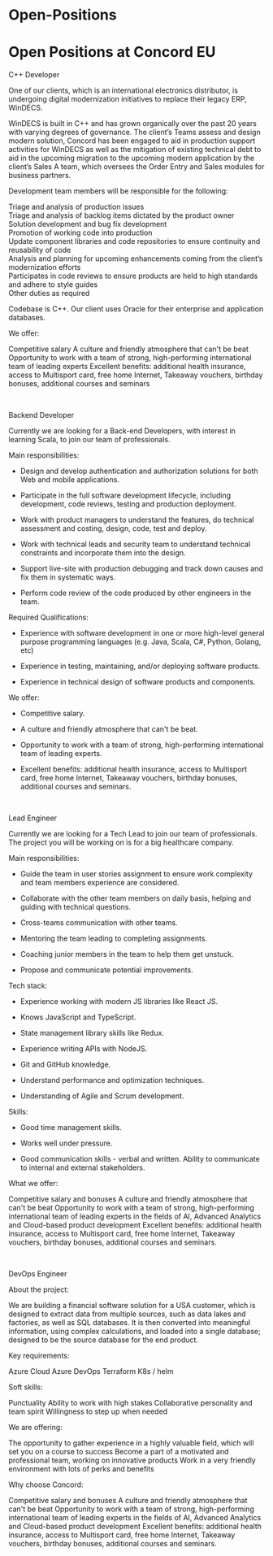 # Open-Positions

# Open Positions at Concord EU

C++ Developer

One of our clients, which is an international electronics distributor, is undergoing digital modernization initiatives to replace their legacy ERP, WinDECS.  

   

WinDECS is built in C++ and has grown organically over the past 20 years with varying degrees of governance. The client’s Teams assess and design modern solution, Concord has been engaged to aid in production support activities for WinDECS as well as the mitigation of existing technical debt to aid in the upcoming migration to the upcoming modern application by the client’s Sales A team, which oversees the Order Entry and Sales modules for business partners.  

   

Development team members will be responsible for the following:  

Triage and analysis of production issues  
Triage and analysis of backlog items dictated by the product owner  
Solution development and bug fix development  
Promotion of working code into production  
Update component libraries and code repositories to ensure continuity and reusability of code  
Analysis and planning for upcoming enhancements coming from the client’s modernization efforts  
 Participates in code reviews to ensure products are held to high standards and adhere to style guides  
Other duties as required  
   

Codebase is C++. Our client uses Oracle for their enterprise and application databases.  

 

 

We offer: 

Competitive salary 
A culture and friendly atmosphere that can't be beat 
Opportunity to work with a team of strong, high-performing international team of leading experts 
Excellent benefits: additional health insurance, access to Multisport card, free home Internet, Takeaway vouchers, birthday bonuses, additional courses and seminars 

<br/>

Backend Developer

Currently we are looking for a Back-end Developers, with interest in learning Scala, to join our team of professionals.



Main responsibilities:



- Design and develop authentication and authorization solutions for both Web and mobile applications.

- Participate in the full software development lifecycle, including development, code reviews, testing and production deployment.

- Work with product managers to understand the features, do technical assessment and costing, design, code, test and deploy.

- Work with technical leads and security team to understand technical constraints and incorporate them into the design.

- Support live-site with production debugging and track down causes and fix them in systematic ways.

- Perform code review of the code produced by other engineers in the team.



Required Qualifications:



- Experience with software development in one or more high-level general purpose programming languages (e.g. Java, Scala, C#, Python, Golang, etc)

- Experience in testing, maintaining, and/or deploying software products.

- Experience in technical design of software products and components.





We offer:



- Competitive salary.

- A culture and friendly atmosphere that can't be beat.

- Opportunity to work with a team of strong, high-performing international team of leading experts.

- Excellent benefits: additional health insurance, access to Multisport card, free home Internet, Takeaway vouchers, birthday bonuses, additional courses and seminars.

<br/>

Lead Engineer

Currently we are looking for a Tech Lead to join our team of professionals. The project you will be working on is for a big healthcare company.



Main responsibilities:



- Guide the team in user stories assignment to ensure work complexity and team members experience are considered.

- Collaborate with the other team members on daily basis, helping and guiding with technical questions.

- Cross-teams communication with other teams.

- Mentoring the team leading to completing assignments.

- Coaching junior members in the team to help them get unstuck.

- Propose and communicate potential improvements.



Tech stack:



- Experience working with modern JS libraries like React JS.

- Knows JavaScript and TypeScript.

- State management library skills like Redux.

- Experience writing APIs with NodeJS.

- Git and GitHub knowledge.

- Understand performance and optimization techniques.

- Understanding of Agile and Scrum development.



Skills:



- Good time management skills.

- Works well under pressure.

- Good communication skills - verbal and written. Ability to communicate to internal and external stakeholders.



What we offer:

Competitive salary and bonuses 
A culture and friendly atmosphere that can't be beat 
Opportunity to work with a team of strong, high-performing international team of leading experts in the fields of AI, Advanced Analytics and Cloud-based product development 
Excellent benefits: additional health insurance, access to Multisport card, free home Internet, Takeaway vouchers, birthday bonuses, additional courses and seminars. 

<br/>

DevOps Engineer

About the project:  

We are building a financial software solution for a USA customer, which is designed to extract data from multiple sources, such as data lakes and factories, as well as SQL databases. It is then converted into meaningful information, using complex calculations, and loaded into a single database; designed to be the source database for the end product. 

Key requirements: 

Azure Cloud 
Azure DevOps 
Terraform 
K8s / helm 
  

Soft skills: 

Punctuality 
Ability to work with high stakes 
Collaborative personality and team spirit 
Willingness to step up when needed 
  

We are offering: 

The opportunity to gather experience in a highly valuable field, which will set you on a course to success 
Become a part of a motivated and professional team, working on innovative products 
Work in a very friendly environment with lots of perks and benefits 
 

 

Why choose Concord: 

Competitive salary and bonuses 
A culture and friendly atmosphere that can't be beat 
Opportunity to work with a team of strong, high-performing international team of leading experts in the fields of AI, Advanced Analytics and Cloud-based product development 
Excellent benefits: additional health insurance, access to Multisport card, free home Internet, Takeaway vouchers, birthday bonuses, additional courses and seminars. 
